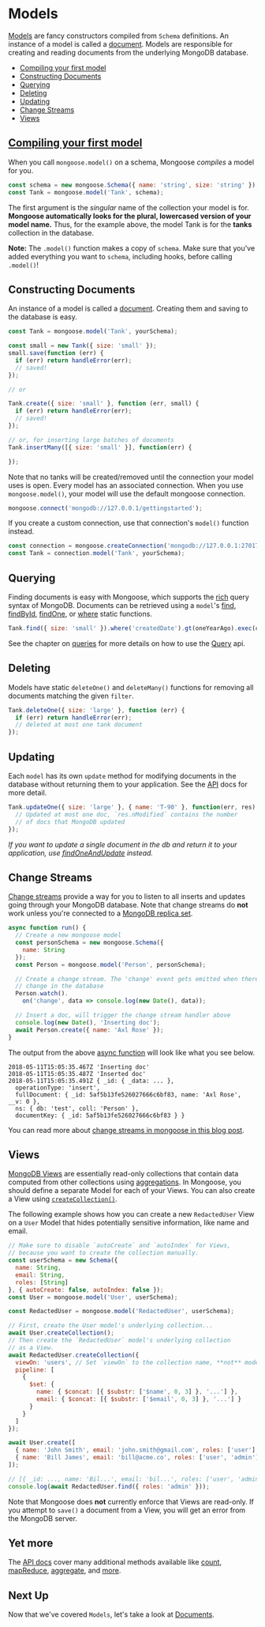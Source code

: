 # Models

[Models](api/model-js.html#model-js) are fancy constructors compiled from
`Schema` definitions. An instance of a model is called a
[document](documents.html). Models are responsible for creating and
reading documents from the underlying MongoDB database.

* [Compiling your first model](#compiling)
* [Constructing Documents](#constructing-documents)
* [Querying](#querying)
* [Deleting](#deleting)
* [Updating](#updating)
* [Change Streams](#change-streams)
* [Views](#views)

<h2 id="compiling"><a href="#compiling">Compiling your first model</a></h2>

When you call `mongoose.model()` on a schema, Mongoose _compiles_ a model
for you.

```javascript
const schema = new mongoose.Schema({ name: 'string', size: 'string' });
const Tank = mongoose.model('Tank', schema);
```

The first argument is the _singular_ name of the collection your model is
for. **Mongoose automatically looks for the plural, lowercased version of your model name.**
Thus, for the example above, the model Tank is for the **tanks** collection
in the database.

**Note:** The `.model()` function makes a copy of `schema`. Make sure that
you've added everything you want to `schema`, including hooks,
before calling `.model()`!

## Constructing Documents

An instance of a model is called a [document](documents.html). Creating
them and saving to the database is easy.

```javascript
const Tank = mongoose.model('Tank', yourSchema);

const small = new Tank({ size: 'small' });
small.save(function (err) {
  if (err) return handleError(err);
  // saved!
});

// or

Tank.create({ size: 'small' }, function (err, small) {
  if (err) return handleError(err);
  // saved!
});

// or, for inserting large batches of documents
Tank.insertMany([{ size: 'small' }], function(err) {

});
```

Note that no tanks will be created/removed until the connection your model
uses is open. Every model has an associated connection. When you use
`mongoose.model()`, your model will use the default mongoose connection.

```javascript
mongoose.connect('mongodb://127.0.0.1/gettingstarted');
```

If you create a custom connection, use that connection's `model()` function
instead.
```javascript
const connection = mongoose.createConnection('mongodb://127.0.0.1:27017/test');
const Tank = connection.model('Tank', yourSchema);
```

## Querying

Finding documents is easy with Mongoose, which supports the [rich](http://www.mongodb.org/display/DOCS/Advanced+Queries) query syntax of MongoDB.
Documents can be retrieved using a `model`'s [find](api/model.html#model_Model-find), [findById](api/model.html#model_Model-findById), [findOne](api/model.html#model_Model-findOne), or [where](api/model.html#model_Model-where) static functions.

```javascript
Tank.find({ size: 'small' }).where('createdDate').gt(oneYearAgo).exec(callback);
```

See the chapter on [queries](queries.html) for more details on how to use the [Query](api/query-js.html#query-js) api.

## Deleting

Models have static `deleteOne()` and `deleteMany()` functions
for removing all documents matching the given `filter`.

```javascript
Tank.deleteOne({ size: 'large' }, function (err) {
  if (err) return handleError(err);
  // deleted at most one tank document
});
```

## Updating

Each `model` has its own `update` method for modifying documents in the
database without returning them to your application. See the
[API](api/model.html#model_Model-updateOne) docs for more detail.

```javascript
Tank.updateOne({ size: 'large' }, { name: 'T-90' }, function(err, res) {
  // Updated at most one doc, `res.nModified` contains the number
  // of docs that MongoDB updated
});
```

_If you want to update a single document in the db and return it to your
application, use [findOneAndUpdate](api/model.html#model_Model-findOneAndUpdate)
instead._

## Change Streams

[Change streams](https://docs.mongodb.com/manual/changeStreams/) provide
a way for you to listen to all inserts and updates going through your
MongoDB database. Note that change streams do **not** work unless you're
connected to a [MongoDB replica set](https://docs.mongodb.com/manual/replication/).

```javascript
async function run() {
  // Create a new mongoose model
  const personSchema = new mongoose.Schema({
    name: String
  });
  const Person = mongoose.model('Person', personSchema);

  // Create a change stream. The 'change' event gets emitted when there's a
  // change in the database
  Person.watch().
    on('change', data => console.log(new Date(), data));

  // Insert a doc, will trigger the change stream handler above
  console.log(new Date(), 'Inserting doc');
  await Person.create({ name: 'Axl Rose' });
}
```

The output from the above [async function](http://thecodebarbarian.com/80-20-guide-to-async-await-in-node.js.html) will look like what you see below.

```no-highlight
2018-05-11T15:05:35.467Z 'Inserting doc'
2018-05-11T15:05:35.487Z 'Inserted doc'
2018-05-11T15:05:35.491Z { _id: { _data: ... },
  operationType: 'insert',
  fullDocument: { _id: 5af5b13fe526027666c6bf83, name: 'Axl Rose', __v: 0 },
  ns: { db: 'test', coll: 'Person' },
  documentKey: { _id: 5af5b13fe526027666c6bf83 } }
```

You can read more about [change streams in mongoose in this blog post](http://thecodebarbarian.com/a-nodejs-perspective-on-mongodb-36-change-streams.html#change-streams-in-mongoose).

## Views

[MongoDB Views](https://www.mongodb.com/docs/manual/core/views) are essentially read-only collections that contain data computed from other collections using [aggregations](api/aggregate.html).
In Mongoose, you should define a separate Model for each of your Views.
You can also create a View using [`createCollection()`](api/model.html#model_Model-createCollection).

The following example shows how you can create a new `RedactedUser` View on a `User` Model that hides potentially sensitive information, like name and email.

```javascript
// Make sure to disable `autoCreate` and `autoIndex` for Views,
// because you want to create the collection manually.
const userSchema = new Schema({
  name: String,
  email: String,
  roles: [String]
}, { autoCreate: false, autoIndex: false });
const User = mongoose.model('User', userSchema);

const RedactedUser = mongoose.model('RedactedUser', userSchema);

// First, create the User model's underlying collection...
await User.createCollection();
// Then create the `RedactedUser` model's underlying collection
// as a View.
await RedactedUser.createCollection({
  viewOn: 'users', // Set `viewOn` to the collection name, **not** model name.
  pipeline: [
    {
      $set: {
        name: { $concat: [{ $substr: ['$name', 0, 3] }, '...'] },
        email: { $concat: [{ $substr: ['$email', 0, 3] }, '...'] }
      }
    }
  ]
});

await User.create([
  { name: 'John Smith', email: 'john.smith@gmail.com', roles: ['user'] },
  { name: 'Bill James', email: 'bill@acme.co', roles: ['user', 'admin'] }
]);

// [{ _id: ..., name: 'Bil...', email: 'bil...', roles: ['user', 'admin'] }]
console.log(await RedactedUser.find({ roles: 'admin' }));
```

Note that Mongoose does **not** currently enforce that Views are read-only.
If you attempt to `save()` a document from a View, you will get an error from the MongoDB server.

## Yet more

The [API docs](api/model.html#model_Model) cover many additional methods available like [count](api/model.html#model_Model-count), [mapReduce](api/model.html#model_Model-mapReduce), [aggregate](api/model.html#model_Model-aggregate), and [more](api/model.html#model_Model-findOneAndRemove).

## Next Up

Now that we've covered `Models`, let's take a look at [Documents](documents.html).
